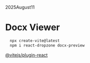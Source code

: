 2025August11

# Docx Viewer

```bash
  npx create-vite@latest
  npm i react-dropzone docx-preview
```

[@vitejs/plugin-react](https://github.com/vitejs/vite-plugin-react/blob/main/packages/plugin-react)
